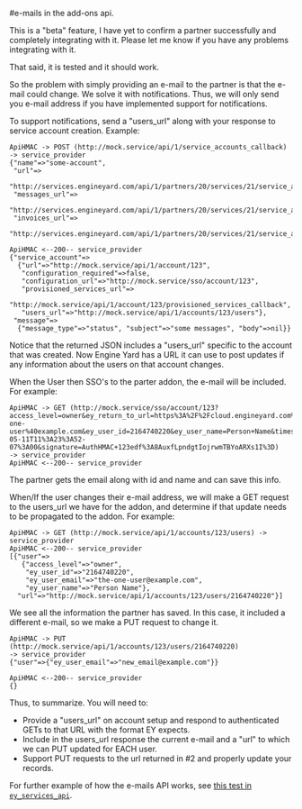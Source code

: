 #e-mails in the add-ons api.

This is a "beta" feature, I have yet to confirm a partner successfully and completely integrating with it. Please let me know if you have any problems integrating with it.

That said, it is tested and it should work.

So the problem with simply providing an e-mail to the partner is that the e-mail could change.  We solve it with notifications.  Thus, we will only send you e-mail address if you have implemented support for notifications.

To support notifications, send a "users_url" along with your response to service account creation.
Example:

    ApiHMAC -> POST (http://mock.service/api/1/service_accounts_callback)
    -> service_provider
    {"name"=>"some-account",
     "url"=>
      "http://services.engineyard.com/api/1/partners/20/services/21/service_accounts/23",
     "messages_url"=>
      "http://services.engineyard.com/api/1/partners/20/services/21/service_accounts/23/messages",
     "invoices_url"=>
      "http://services.engineyard.com/api/1/partners/20/services/21/service_accounts/23/invoices"}

    ApiHMAC <--200-- service_provider
    {"service_account"=>
      {"url"=>"http://mock.service/api/1/account/123",
       "configuration_required"=>false,
       "configuration_url"=>"http://mock.service/sso/account/123",
       "provisioned_services_url"=>
        "http://mock.service/api/1/account/123/provisioned_services_callback",
       "users_url"=>"http://mock.service/api/1/accounts/123/users"},
     "message"=>
      {"message_type"=>"status", "subject"=>"some messages", "body"=>nil}}

Notice that the returned JSON includes a "users_url" specific to the account that was created.  Now Engine Yard has a URL it can use to post updates if any information about the users on that account changes.

When the User then SSO's to the parter addon, the e-mail will be included. For example:

    ApiHMAC -> GET (http://mock.service/sso/account/123?access_level=owner&ey_return_to_url=https%3A%2F%2Fcloud.engineyard.com%2Fdashboard&ey_user_email=the-one-user%40example.com&ey_user_id=2164740220&ey_user_name=Person+Name&timestamp=2012-05-11T11%3A23%3A52-07%3A00&signature=AuthHMAC+123edf%3A8AuxfLpndgtIojrwmTBYoARXs1I%3D)
    -> service_provider
    ApiHMAC <--200-- service_provider

The partner gets the email along with id and name and can save this info.

When/If the user changes their e-mail address, we will make a GET request to the users_url we have for the addon, and determine if that update needs to be propagated to the addon.  For example:

    ApiHMAC -> GET (http://mock.service/api/1/accounts/123/users) ->
    service_provider
    ApiHMAC <--200-- service_provider
    [{"user"=>
       {"access_level"=>"owner",
        "ey_user_id"=>"2164740220",
        "ey_user_email"=>"the-one-user@example.com",
        "ey_user_name"=>"Person Name"},
      "url"=>"http://mock.service/api/1/accounts/123/users/2164740220"}]

We see all the information the partner has saved.  In this case, it included a different e-mail, so we make a PUT request to change it.

    ApiHMAC -> PUT (http://mock.service/api/1/accounts/123/users/2164740220)
    -> service_provider
    {"user"=>{"ey_user_email"=>"new_email@example.com"}}

    ApiHMAC <--200-- service_provider
    {}

Thus, to summarize. You will need to: 

* Provide a "users_url" on account setup and respond to authenticated GETs to that URL with the format EY expects.
* Include in the users_url response the current e-mail and a "url" to which we can PUT updated for EACH user.
* Support PUT requests to the url returned in #2 and properly update your records.

For further example of how the e-mails API works, see [this test in `ey_services_api`](https://github.com/engineyard/ey_services_api/blob/master/spec/users_spec.rb#L10).
